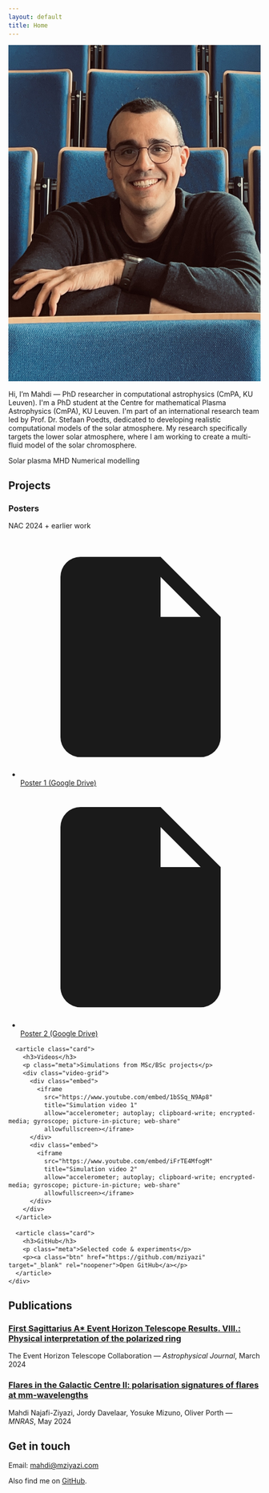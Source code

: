 ```yaml
---
layout: default
title: Home
---
```


<main class="wrap">
  <section id="about">
    <div class="hero">
      <img src="UC.jpeg" alt="Portrait of Mahdi Najafi-Ziyazi" class="avatar" />
      <div>
        <p class="subtitle">
         Hi, I’m Mahdi — PhD researcher in computational astrophysics (CmPA, KU Leuven). I'm a PhD student at the Centre for mathematical Plasma Astrophysics (CmPA), KU Leuven. I'm part of an international research team   led by Prof. Dr. Stefaan Poedts, dedicated to developing realistic computational models of the solar atmosphere. My research specifically targets the lower solar atmosphere, where I am working to create a multi-fluid model of the solar chromosphere.
        </p>
        <div class="badges" style="margin-top:14px">
          <span class="badge">Solar plasma</span>
          <span class="badge">MHD</span>
          <span class="badge">Numerical modelling</span>
        </div>
      </div>
    </div>
  </section>

  <section id="projects">
    <h2>Projects</h2>
    <div class="grid cols-3">
      <article class="card">
        <h3>Posters</h3>
        <p class="meta">NAC 2024 + earlier work</p>
        <ul class="links">
          <li>
            <svg xmlns="http://www.w3.org/2000/svg" viewBox="0 0 24 24" fill="currentColor"><path d="M14 2H6a2 2 0 0 0-2 2v16a2 2 0 0 0 2 2h12a2 2 0 0 0 2-2V8zm0 2 4 4h-4z"/></svg>
            <a href="https://drive.google.com/file/d/1BwiqrcjqTrJ5ewc8dWBtBjKDqhJfS5ii/view" target="_blank" rel="noopener">Poster 1 (Google Drive)</a>
          </li>
          <li>
            <svg xmlns="http://www.w3.org/2000/svg" viewBox="0 0 24 24" fill="currentColor"><path d="M14 2H6a2 2 0 0 0-2 2v16a2 2 0 0 0 2 2h12a2 2 0 0 0 2-2V8zm0 2 4 4h-4z"/></svg>
            <a href="https://drive.google.com/file/d/1jkV1qofiSeLiLbfs7dPabLwcKSvFRLyT/view" target="_blank" rel="noopener">Poster 2 (Google Drive)</a>
          </li>
        </ul>
      </article>

      <article class="card">
        <h3>Videos</h3>
        <p class="meta">Simulations from MSc/BSc projects</p>
        <div class="video-grid">
          <div class="embed">
            <iframe
              src="https://www.youtube.com/embed/1bSSq_N9Ap8"
              title="Simulation video 1"
              allow="accelerometer; autoplay; clipboard-write; encrypted-media; gyroscope; picture-in-picture; web-share"
              allowfullscreen></iframe>
          </div>
          <div class="embed">
            <iframe
              src="https://www.youtube.com/embed/iFrTE4MfogM"
              title="Simulation video 2"
              allow="accelerometer; autoplay; clipboard-write; encrypted-media; gyroscope; picture-in-picture; web-share"
              allowfullscreen></iframe>
          </div>
        </div>
      </article>

      <article class="card">
        <h3>GitHub</h3>
        <p class="meta">Selected code & experiments</p>
        <p><a class="btn" href="https://github.com/mziyazi" target="_blank" rel="noopener">Open GitHub</a></p>
      </article>
    </div>
  </section>

  <section id="publications">
    <h2>Publications</h2>
    <div class="card">
      <div class="list">
        <div class="pub">
          <h3>
            <a href="#" onclick="return false;" title="Add DOI/URL here">
              First Sagittarius A* Event Horizon Telescope Results. VIII.: Physical interpretation of the polarized ring
            </a>
          </h3>
          <div class="meta">The Event Horizon Telescope Collaboration — <em>Astrophysical Journal</em>, March 2024</div>
        </div>
        <div class="pub">
          <h3>
            <a href="#" onclick="return false;" title="Add DOI/URL here">
              Flares in the Galactic Centre II: polarisation signatures of flares at mm-wavelengths
            </a>
          </h3>
          <div class="meta">Mahdi Najafi-Ziyazi, Jordy Davelaar, Yosuke Mizuno, Oliver Porth — <em>MNRAS</em>, May 2024</div>
        </div>
      </div>
    </div>
  </section>

  <section id="contact">
    <h2>Get in touch</h2>
    <div class="card">
      <p>Email: <a href="mailto:mahdi@mziyazi.com">mahdi@mziyazi.com</a></p>
      <p>Also find me on <a href="https://github.com/mziyazi" target="_blank" rel="noopener">GitHub</a>.</p>
    </div>
  </section>
</main>
